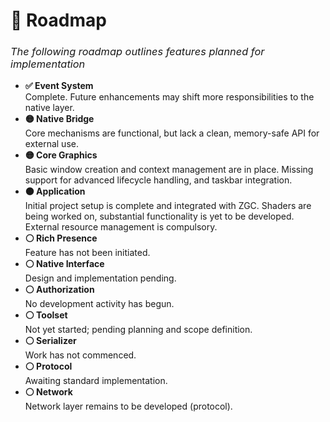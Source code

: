 <h1>🚧 Roadmap</h1>
<h3><i><span style="font-weight:normal">The following roadmap outlines features planned for implementation</span></i></h3>

<ul>
  <li><strong>✅ Event System</strong><br>
    <span style="font-weight:normal">Complete. Future enhancements may shift more responsibilities to the native layer.</span>
  </li>

  <li><strong>🟡 Native Bridge</strong><br>
    <span style="font-weight:normal">Core mechanisms are functional, but lack a clean, memory-safe API for external use.</span>
  </li>

  <li><strong>🟡 Core Graphics</strong><br>
    <span style="font-weight:normal">Basic window creation and context management are in place. Missing support for advanced lifecycle handling, and taskbar integration.</span>
  </li>

  <li><strong>🟠 Application</strong><br>
    <span style="font-weight:normal">Initial project setup is complete and integrated with ZGC. Shaders are being worked on, substantial functionality is yet to be developed. External resource management is compulsory.</span>
  </li>

  <li><strong>⚪ Rich Presence</strong><br>
    <span style="font-weight:normal">Feature has not been initiated.</span>
  </li>

  <li><strong>⚪ Native Interface</strong><br>
    <span style="font-weight:normal">Design and implementation pending.</span>
  </li>

  <li><strong>⚪ Authorization</strong><br>
    <span style="font-weight:normal">No development activity has begun.</span>
  </li>

  <li><strong>⚪ Toolset</strong><br>
    <span style="font-weight:normal">Not yet started; pending planning and scope definition.</span>
  </li>

  <li><strong>⚪ Serializer</strong><br>
    <span style="font-weight:normal">Work has not commenced.</span>
  </li>

  <li><strong>⚪ Protocol</strong><br>
    <span style="font-weight:normal">Awaiting standard implementation.</span>
  </li>

  <li><strong>⚪ Network</strong><br>
    <span style="font-weight:normal">Network layer remains to be developed (protocol).</span>
  </li>
</ul>